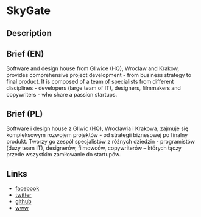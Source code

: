SkyGate
=======

Description
-----------


Brief (EN)
----------
Software and design house from Gliwice (HQ), Wroclaw and Krakow, provides comprehensive project development - from business strategy to final product. It is composed of a team of specialists from different disciplines - developers (large team of IT), designers, filmmakers and copywriters - who share a passion startups.


Brief (PL)
----------
Software i design house z Gliwic (HQ), Wrocławia i Krakowa, zajmuje się kompleksowym rozwojem projektów - od strategii biznesowej po finalny produkt. Tworzy go zespół specjalistów z różnych dziedzin - programistów (duży team IT), designerów, filmowców, copywriterów – których łączy przede wszystkim zamiłowanie do startupów.


Links
-----
- [facebook](https://www.facebook.com/skygatedigital)
- [twitter](https://twitter.com/SkyGateDigital)
- [github](https://github.com/skygate)
- [www](https://skygatedigital.co.uk/)
